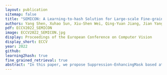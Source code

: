```yaml
---
layout: publication
sitemap: false
title: "SEMICON: A Learning-to-hash Solution for Large-scale Fine-grained Image Retrieval"
authors: Yang Shen, Xuhao Sun, Xiu-Shen Wei, Qing-Yuan Jiang, Jian Yang
pdf: ECCV2022_SEMICON
image: ECCV2022_SEMICON.jpg
display: Proceedings of the European Conference on Computer Vision
display_short: ECCV
year: 2022
github: 
learning2hash: true
fine_grained_retrieval: true
abstract: "In this paper, we propose Suppression-EnhancingMask based attention and Interactive Channel transformatiON (SEMICON) to learn binary hash codes for dealing with large-scale fine-grained image retrieval tasks. In SEMICON, we first develop a suppression-enhancing mask (SEM) based attention to dynamically localize discriminative image regions. More importantly, different from existing attention mechanism simply erasing previous discriminative regions, our SEM is developed to restrain such regions and then discover other complementary regions by considering the relation between activated regions in a stage-by-stage fashion. In each stage, the interactive channel transformation (ICON) module is afterwards designed to exploit correlations across channels of attended activation tensors. Since channels could generally correspond to the parts of finegrained objects, the part correlation can be also modeled accordingly, which further improves fine-grained retrieval accuracy. Moreover, to be computational economy, ICON is realized by an efficient two-step process. Finally, the hash learning of our SEMICON consists of both globaland local-level branches for better representing fine-grained objects and then generating binary hash codes explicitly corresponding to multiple levels. Experiments on five benchmark fine-grained datasets show our superiority over competing methods. Codes are available at https://github.com/NJUST-VIPGroup/SEMICON."
---
```

